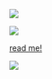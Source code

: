 ![](https://files.catbox.moe/muabdc.png)

![](https://files.catbox.moe/6eug1g.png)

[read me!](https://rentry.co/fantasticat)

![](https://files.catbox.moe/u5m489.png)
